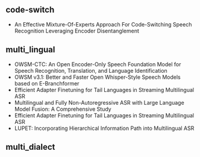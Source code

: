 ## code-switch
- An Effective Mixture-Of-Experts Approach For Code-Switching Speech Recognition Leveraging Encoder Disentanglement
## multi_lingual
- OWSM-CTC: An Open Encoder-Only Speech Foundation Model for Speech Recognition, Translation, and Language Identification
- OWSM v3.1: Better and Faster Open Whisper-Style Speech Models based on E-Branchformer
- Efficient Adapter Finetuning for Tail Languages in Streaming Multilingual ASR
- Multilingual and Fully Non-Autoregressive ASR with Large Language Model Fusion: A Comprehensive Study
- Efficient Adapter Finetuning for Tail Languages in Streaming Multilingual ASR
- LUPET: Incorporating Hierarchical Information Path into Multilingual ASR
## multi_dialect
